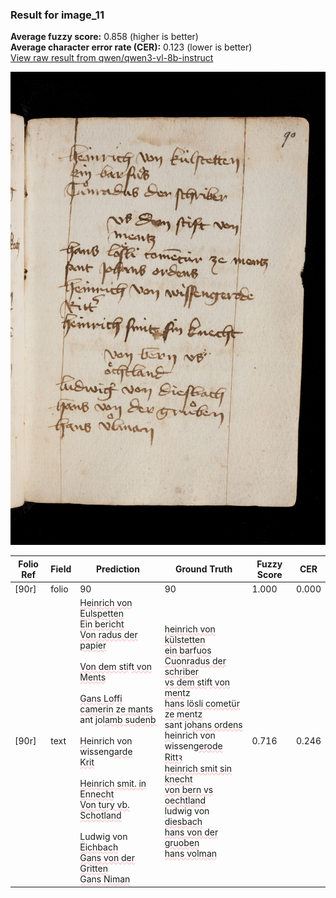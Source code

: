 ### Result for image_11
**Average fuzzy score:** 0.858 (higher is better)<br>**Average character error rate (CER):** 0.123 (lower is better)<br>[View raw result from qwen/qwen3-vl-8b-instruct](https://github.com/RISE-UNIBAS/humanities_data_benchmark/blob/main/results/2025-10-24/T0303/request_T0303_image_11.json)

<img src="https://github.com/RISE-UNIBAS/humanities_data_benchmark/blob/main/benchmarks/medieval_manuscripts/images/image_11.jpg?raw=true" alt="image_11" width="800px">

<style>
.diff { text-decoration: underline; text-decoration-color: #ffcccc; text-decoration-style: wavy; }
</style>

| Folio Ref | Field | Prediction | Ground Truth | Fuzzy Score | CER |
|-----------|-------|------------|--------------|-------------|-----|
| [90r] | folio | 90 | 90 | 1.000 | 0.000 |
| [90r] | text | <span class="diff">Heinrich von Eulspetten<br>Ein bericht<br>Von radus der papier<br><br>Von dem sti</span>f<span class="diff">t von<br>Ments<br><br>Gans Lo</span>f<span class="diff">fi camerin </span>z<span class="diff">e mants<br></span>ant jo<span class="diff">lamb sudenb<br><br>H</span>einrich von wisseng<span class="diff">arde<br>Krit<br><br>Heinrich smit. in Ennecht<br>Von tury vb.<br>Schotland<br><br>L</span>udwig von <span class="diff">Eichbach<br>Gans von der Gritten<br>Gans Niman</span> | <span class="diff">heinrich von külstetten<br> ein bar</span>f<span class="diff">uos<br> Cuonradus der schriber<br> vs dem sti</span>f<span class="diff">t von<br> ment</span>z<span class="diff"><br> hans lösli cometür ze mentz<br> s</span>ant jo<span class="diff">hans ordens<br> h</span>einrich von wisseng<span class="diff">erode<br> Rittꝛ <br> heinrich smit sin knecht<br> von bern vs oechtland<br> l</span>udwig von <span class="diff">diesbach<br> hans von der gruoben<br> hans volman</span> | 0.716 | 0.246 |
